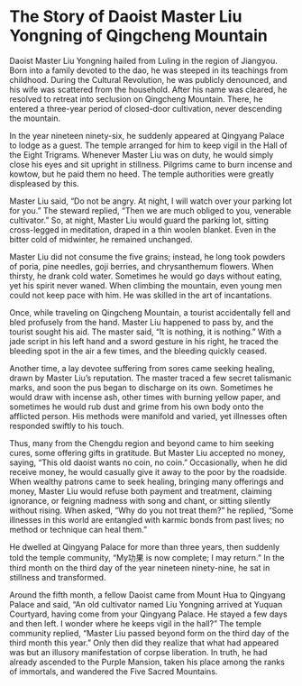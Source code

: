 # The Story of Daoist Master Liu Yongning of Qingcheng Mountain

Daoist Master Liu Yongning hailed from Luling in the region of Jiangyou. Born into a family devoted to the dao, he was steeped in its teachings from childhood. During the Cultural Revolution, he was publicly denounced, and his wife was scattered from the household. After his name was cleared, he resolved to retreat into seclusion on Qingcheng Mountain. There, he entered a three-year period of closed-door cultivation, never descending the mountain.

In the year nineteen ninety-six, he suddenly appeared at Qingyang Palace to lodge as a guest. The temple arranged for him to keep vigil in the Hall of the Eight Trigrams. Whenever Master Liu was on duty, he would simply close his eyes and sit upright in stillness. Pilgrims came to burn incense and kowtow, but he paid them no heed. The temple authorities were greatly displeased by this.

Master Liu said, “Do not be angry. At night, I will watch over your parking lot for you.” The steward replied, “Then we are much obliged to you, venerable cultivator.” So, at night, Master Liu would guard the parking lot, sitting cross-legged in meditation, draped in a thin woolen blanket. Even in the bitter cold of midwinter, he remained unchanged.

Master Liu did not consume the five grains; instead, he long took powders of poria, pine needles, goji berries, and chrysanthemum flowers. When thirsty, he drank cold water. Sometimes he would go days without eating, yet his spirit never waned. When climbing the mountain, even young men could not keep pace with him. He was skilled in the art of incantations.

Once, while traveling on Qingcheng Mountain, a tourist accidentally fell and bled profusely from the hand. Master Liu happened to pass by, and the tourist sought his aid. The master said, “It is nothing, it is nothing.” With a jade script in his left hand and a sword gesture in his right, he traced the bleeding spot in the air a few times, and the bleeding quickly ceased.

Another time, a lay devotee suffering from sores came seeking healing, drawn by Master Liu’s reputation. The master traced a few secret talismanic marks, and soon the pus began to discharge on its own. Sometimes he would draw with incense ash, other times with burning yellow paper, and sometimes he would rub dust and grime from his own body onto the afflicted person. His methods were manifold and varied, yet illnesses often responded swiftly to his touch.

Thus, many from the Chengdu region and beyond came to him seeking cures, some offering gifts in gratitude. But Master Liu accepted no money, saying, “This old daoist wants no coin, no coin.” Occasionally, when he did receive money, he would casually give it away to the poor by the roadside. When wealthy patrons came to seek healing, bringing many offerings and money, Master Liu would refuse both payment and treatment, claiming ignorance, or feigning madness with song and chant, or sitting silently without rising. When asked, “Why do you not treat them?” he replied, “Some illnesses in this world are entangled with karmic bonds from past lives; no method or technique can heal them.”

He dwelled at Qingyang Palace for more than three years, then suddenly told the temple community, “My功果 is now complete; I may return.” In the third month on the third day of the year nineteen ninety-nine, he sat in stillness and transformed.

Around the fifth month, a fellow Daoist came from Mount Hua to Qingyang Palace and said, “An old cultivator named Liu Yongning arrived at Yuquan Courtyard, having come from your Qingyang Palace. He stayed a few days and then left. I wonder where he keeps vigil in the hall?” The temple community replied, “Master Liu passed beyond form on the third day of the third month this year.” Only then did they realize that what had appeared was but an illusory manifestation of corpse liberation. In truth, he had already ascended to the Purple Mansion, taken his place among the ranks of immortals, and wandered the Five Sacred Mountains.